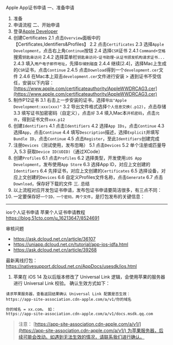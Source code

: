 Apple App证书申请
一、准备申请
1. 准备
2. 申请流程
二、开始申请
1. 登录[Apple Developer](https://developer.apple.com/cn/)
2. 创建Certificates
	2.1 点击`Overview`面板中的【Certificates,Identifiers&Profiles】
	2.2 点击`Certificates`
	2.3 选择`Apple Development`，点击右上角`Continue`按钮
	2.4 选择`CSR`证书
		2.4.1 `Command+空格`搜索`钥匙串访问`
		2.4.2 选择菜单栏`钥匙串访问`-`证书助理`-`从证书颁发机构请求证书...`
		2.4.3 填入`用户电子邮件地址`，先择`存储到磁盘`
		2.4.4 继续[2.4]，选择Mac上生成的`CSR`证书，点击`Continue`
		2.4.5 点击`Download`得到一个`development.cer`文件
		2.4.6 在Mac本上双击`development.cer`文件进行安装
		> 遇到证书不受信任，安装以下内容：[https://www.apple.com/certificateauthority/AppleWWDRCAG3.cer](https://www.apple.com/certificateauthority/AppleWWDRCAG3.cer)
3. 制作P12证书
	3.1 右击上一步安装的证书，选择`导出"Apple Development:xxx(xxx)"`
	3.2 导出文件格式选择`个人信息交换(.p12)`，点击存储
	3.3 填写证书加密密码（自定义），点击`好`
	3.4 填入Mac本`开机密码`，点击`允许`，得到证书文件`xxx.p12`
4. 创建`Identifiers`
	4.1 点击`Identifiers`
	4.2 选择`App IDs`，点击`Continue`
	4.3 选择`App`，点击`Continue`
	4.4 填写`Description`描述，选择`Explicit`并填写`Bundle ID`，点击`Continue`
	4.5 点击`Register`，至此`Identifiers`创建完成
5. 注册`Devices`（测试使用，发布忽略）
	5.1 点击`Devices`
	5.2 单个注册或匹量导入
	5.3 获取`Device ID(UDID)`（通过XCode）
6. 创建`Profiles`
	6.1 点击`Profiles`
	6.2 选择类型，开发使用`iOS App Development`，发布使用`App Store`
	6.3 选择App ID，对应上文创建的`Identifiers`
	6.4 先择证书，对应上文创建的`Certificates`
	6.5 选择设备，对应上文创建的`Devices`
	6.6 自定义Profiles文件名称，点击`Generate`
	6.7 点击`Download`，保存好下载的文件
三. 总结
1. 以上流程对应开发包证书申请，发布包证书申请要简洁很多，有三点不同：
2. 一定要保存好`一个ID，一个密码，两个文件`，是打包发布的关键信息：
-----------------------------------
ios个人证书申请 苹果个人证书申请教程
https://blog.51cto.com/u_16213647/8524691


审核问题
- https://ask.dcloud.net.cn/article/36107
- https://uniapp.dcloud.net.cn/tutorial/app-ios-idfa.html
- https://ask.dcloud.net.cn/article/39268

最新离线打包：
https://nativesupport.dcloud.net.cn/AppDocs/usesdk/ios.html

1. 苹果在 iOS 14 及以后版本修改了 Universal Link 逻辑，会使用苹果的服务器进行 Universal Link 校验。 确认生效方式如下：  
    

```
请求苹果服务器，查看返回结果确认 Universal Link 配置是否生效：
https://app-site-association.cdn-apple.com/a/v1/你的域名

你的域名 = xx.com。 如：
https://app-site-association.cdn-apple.com/a/v1/docs.msdk.qq.com
```

> 注意： [https://app-site-association.cdn-apple.com/a/v1/](https://app-site-association.cdn-apple.com/a/v1/) 为苹果服务器，后续可能会改动。如遇到无法生效的情况，请联系我们进行确认。